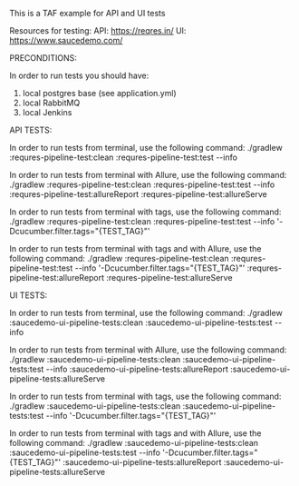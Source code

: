 This is a TAF example for API and UI tests

Resources for testing:
API: https://reqres.in/
UI: https://www.saucedemo.com/

PRECONDITIONS:

In order to run tests you should have:
1. local postgres base (see application.yml)
2. local RabbitMQ 
3. local Jenkins


API TESTS:

In order to run tests from terminal, use the following command:
 ./gradlew :requres-pipeline-test:clean :requres-pipeline-test:test --info

In order to run tests from terminal with Allure, use the following command:
./gradlew :requres-pipeline-test:clean :requres-pipeline-test:test --info :requres-pipeline-test:allureReport :requres-pipeline-test:allureServe

In order to run tests from terminal with tags, use the following command:
 ./gradlew :requres-pipeline-test:clean :requres-pipeline-test:test --info '-Dcucumber.filter.tags="{TEST_TAG}"'  

In order to run tests from terminal with tags and with Allure, use the following command:
./gradlew :requres-pipeline-test:clean :requres-pipeline-test:test --info '-Dcucumber.filter.tags="{TEST_TAG}"' :requres-pipeline-test:allureReport :requres-pipeline-test:allureServe


UI TESTS:

In order to run tests from terminal, use the following command:
./gradlew :saucedemo-ui-pipeline-tests:clean :saucedemo-ui-pipeline-tests:test --info

In order to run tests from terminal with Allure, use the following command:
./gradlew :saucedemo-ui-pipeline-tests:clean :saucedemo-ui-pipeline-tests:test --info :saucedemo-ui-pipeline-tests:allureReport :saucedemo-ui-pipeline-tests:allureServe

In order to run tests from terminal with tags, use the following command:
./gradlew :saucedemo-ui-pipeline-tests:clean :saucedemo-ui-pipeline-tests:test --info '-Dcucumber.filter.tags="{TEST_TAG}"'

In order to run tests from terminal with tags and with Allure, use the following command:
./gradlew :saucedemo-ui-pipeline-tests:clean :saucedemo-ui-pipeline-tests:test --info '-Dcucumber.filter.tags="{TEST_TAG}"' :saucedemo-ui-pipeline-tests:allureReport :saucedemo-ui-pipeline-tests:allureServe
